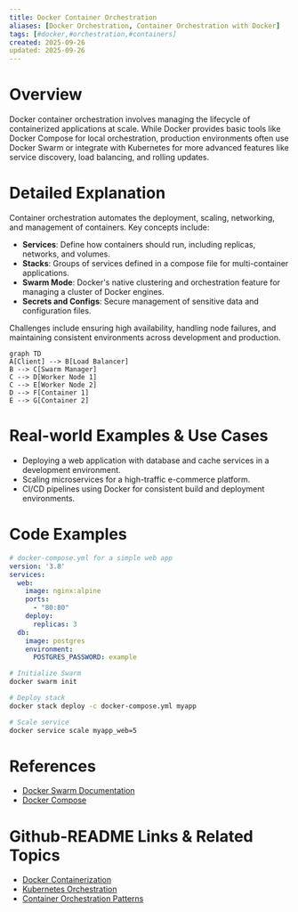 ```yaml
---
title: Docker Container Orchestration
aliases: [Docker Orchestration, Container Orchestration with Docker]
tags: [#docker,#orchestration,#containers]
created: 2025-09-26
updated: 2025-09-26
---
```


# Overview

Docker container orchestration involves managing the lifecycle of containerized applications at scale. While Docker provides basic tools like Docker Compose for local orchestration, production environments often use Docker Swarm or integrate with Kubernetes for more advanced features like service discovery, load balancing, and rolling updates.

# Detailed Explanation

Container orchestration automates the deployment, scaling, networking, and management of containers. Key concepts include:

- **Services**: Define how containers should run, including replicas, networks, and volumes.
- **Stacks**: Groups of services defined in a compose file for multi-container applications.
- **Swarm Mode**: Docker's native clustering and orchestration feature for managing a cluster of Docker engines.
- **Secrets and Configs**: Secure management of sensitive data and configuration files.

Challenges include ensuring high availability, handling node failures, and maintaining consistent environments across development and production.

```mermaid
graph TD
A[Client] --> B[Load Balancer]
B --> C[Swarm Manager]
C --> D[Worker Node 1]
C --> E[Worker Node 2]
D --> F[Container 1]
E --> G[Container 2]
```

# Real-world Examples & Use Cases

- Deploying a web application with database and cache services in a development environment.
- Scaling microservices for a high-traffic e-commerce platform.
- CI/CD pipelines using Docker for consistent build and deployment environments.

# Code Examples

```yaml
# docker-compose.yml for a simple web app
version: '3.8'
services:
  web:
    image: nginx:alpine
    ports:
      - "80:80"
    deploy:
      replicas: 3
  db:
    image: postgres
    environment:
      POSTGRES_PASSWORD: example
```

```bash
# Initialize Swarm
docker swarm init

# Deploy stack
docker stack deploy -c docker-compose.yml myapp

# Scale service
docker service scale myapp_web=5
```

# References

- [Docker Swarm Documentation](https://docs.docker.com/engine/swarm/)
- [Docker Compose](https://docs.docker.com/compose/)

# Github-README Links & Related Topics

- [Docker Containerization](./docker-containerization/README.md)
- [Kubernetes Orchestration](./kubernetes-orchestration/README.md)
- [Container Orchestration Patterns](./container-orchestration-patterns/README.md)